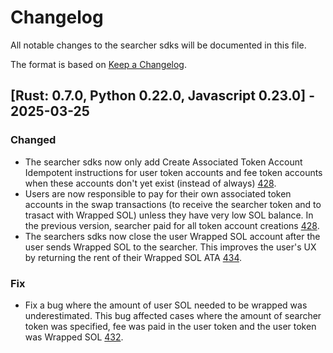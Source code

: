 # Changelog

All notable changes to the searcher sdks will be documented in this file.

The format is based on [Keep a Changelog](https://keepachangelog.com/en/1.1.0/).

## [Rust: 0.7.0, Python 0.22.0, Javascript 0.23.0] - 2025-03-25

### Changed

- The searcher sdks now only add Create Associated Token Account Idempotent instructions for user token accounts and fee token accounts when these accounts don't yet exist (instead of always) [428](https://github.com/pyth-network/per/pull/428).
- Users are now responsible to pay for their own associated token accounts in the swap transactions (to receive the searcher token and to trasact with Wrapped SOL) unless they have very low SOL balance. In the previous version, searcher paid for all token account creations [428](https://github.com/pyth-network/per/pull/428).
- The searchers sdks now close the user Wrapped SOL account after the user sends Wrapped SOL to the searcher. This improves the user's UX by returning the rent of their Wrapped SOL ATA [434](https://github.com/pyth-network/per/pull/434).

### Fix

- Fix a bug where the amount of user SOL needed to be wrapped was underestimated. This bug affected cases where the amount of searcher token was specified, fee was paid in the user token and the user token was Wrapped SOL [432](https://github.com/pyth-network/per/pull/432).
